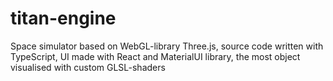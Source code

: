 # titan-engine

Space simulator based on WebGL-library Three.js, source code written with TypeScript, UI made with React and MaterialUI library, the most object visualised with custom GLSL-shaders
